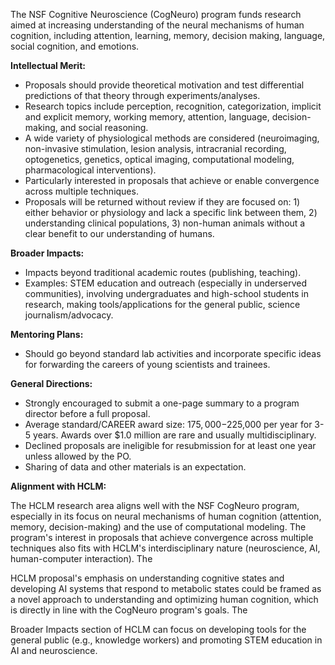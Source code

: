 The NSF Cognitive Neuroscience (CogNeuro) program funds research aimed at increasing understanding of the neural mechanisms of human cognition, including attention, learning, memory, decision making, language, social cognition, and emotions. 

**Intellectual Merit:**
*   Proposals should provide theoretical motivation and test differential predictions of that theory through experiments/analyses.
*   Research topics include perception, recognition, categorization, implicit and explicit memory, working memory, attention, language, decision-making, and social reasoning.
*   A wide variety of physiological methods are considered (neuroimaging, non-invasive stimulation, lesion analysis, intracranial recording, optogenetics, genetics, optical imaging, computational modeling, pharmacological interventions).
*   Particularly interested in proposals that achieve or enable convergence across multiple techniques.
*   Proposals will be returned without review if they are focused on: 1) either behavior or physiology and lack a specific link between them, 2) understanding clinical populations, 3) non-human animals without a clear benefit to our understanding of humans.

**Broader Impacts:**
*   Impacts beyond traditional academic routes (publishing, teaching).
*   Examples: STEM education and outreach (especially in underserved communities), involving undergraduates and high-school students in research, making tools/applications for the general public, science journalism/advocacy.

**Mentoring Plans:**
*   Should go beyond standard lab activities and incorporate specific ideas for forwarding the careers of young scientists and trainees.

**General Directions:**
*   Strongly encouraged to submit a one-page summary to a program director before a full proposal.
*   Average standard/CAREER award size: $175,000-$225,000 per year for 3-5 years. Awards over $1.0 million are rare and usually multidisciplinary.
*   Declined proposals are ineligible for resubmission for at least one year unless allowed by the PO.
*   Sharing of data and other materials is an expectation.

**Alignment with HCLM:**

The HCLM research area aligns well with the NSF CogNeuro program, especially in its focus on neural mechanisms of human cognition (attention, memory, decision-making) and the use of computational modeling. The program's interest in proposals that achieve convergence across multiple techniques also fits with HCLM's interdisciplinary nature (neuroscience, AI, human-computer interaction). The 


HCLM proposal's emphasis on understanding cognitive states and developing AI systems that respond to metabolic states could be framed as a novel approach to understanding and optimizing human cognition, which is directly in line with the CogNeuro program's goals. The 


Broader Impacts section of HCLM can focus on developing tools for the general public (e.g., knowledge workers) and promoting STEM education in AI and neuroscience.

